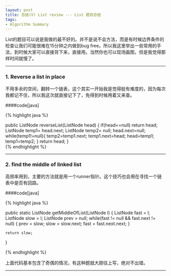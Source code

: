 ```yaml
---
layout: post
title: 总结(V) List review --- List 题目总结
tags:
- Algorithm Summary
---
```


List的题目可以说是我做的最不好的。并不是说不会方法，而是有时候边界条件的检查让我们可能很难在15分钟之内做到bug free。所以我这里举出一些常用的手法，到时候大家可以直接背下来，直接用。当然你也可以现场画图，但是我觉得那样时间就慢了。

***
### 1. Reverse a list in place

不用多余的空间，翻转一个链表，这个其实一开始我是觉得挺有难度的，因为每次我都记不住，所以我这次就直接记下了，免得到时候用着又来查。

####code[java]

{% highlight java %}

public ListNode reverseList(ListNode head) {
    if(head==null) return head;
    ListNode temp1= head.next;
    ListNode temp2= null;
    head.next=null;
    while(temp1!=null){
        temp2=temp1.next;
        temp1.next=head;
        head=temp1;
        temp1=temp2;
    }
    return head;
}              
{% endhighlight %}

***
### 2. find the middle of linked list

高频率用到，主要的方法就是用一个runner指针。这个技巧也会用在寻找一个链表中是否有回路。

####code[java]

{% highlight java %}

public static ListNode getMiddleOfList(ListNode l) {
	ListNode fast = l;
	ListNode slow = l;
	ListNode prev = null;
	while(fast != null && fast.next != null) {
		prev = slow;
		slow = slow.next;
		fast = fast.next.next;
	}
	
	return slow;
}

{% endhighlight %}

上面代码基本包含了奇偶的情况，有这种题就大胆往上写，绝对不出错。

***






